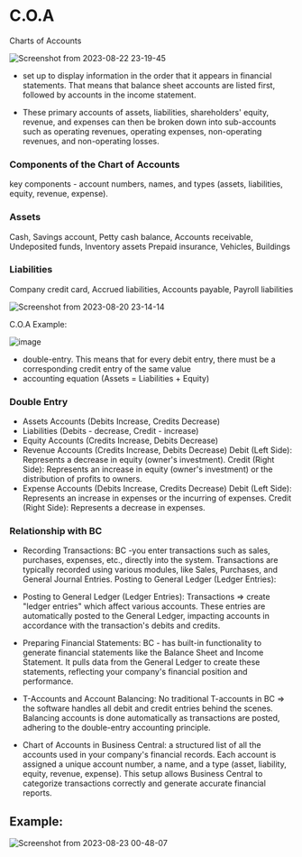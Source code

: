 # C.O.A
Charts of Accounts


![Screenshot from 2023-08-22 23-19-45](https://github.com/Mwakisaghu/C.O.A/assets/77724757/850a876c-a43f-466a-9257-3a1e08774597)

- set up to display information in the order that it appears in financial statements. That means that balance sheet accounts are listed first, followed by accounts in the income statement.

- These primary accounts of assets, liabilities, shareholders' equity, revenue, and expenses can then be broken down into sub-accounts such as operating revenues, operating expenses, non-operating revenues, and non-operating losses.

### Components of the Chart of Accounts
key components - account numbers, names, and types (assets, liabilities, equity, revenue, expense).

### Assets
Cash, Savings account, Petty cash balance, Accounts receivable, Undeposited funds, Inventory assets
Prepaid insurance, Vehicles, Buildings

### Liabilities
Company credit card, Accrued liabilities, Accounts payable, Payroll liabilities

![Screenshot from 2023-08-20 23-14-14](https://github.com/Mwakisaghu/C.O.A/assets/77724757/13f23915-11de-4123-be3b-a3758dac1e25)


C.O.A Example:

![image](https://github.com/Mwakisaghu/C.O.A/assets/77724757/543b8ba9-e489-42d2-aefb-db18bcd7aa12)


- double-entry. This means that for every debit entry, there must be a corresponding credit entry of the same value
- accounting equation (Assets = Liabilities + Equity)

### Double Entry

- Assets Accounts (Debits Increase, Credits Decrease)
- Liabilities (Debits - decrease, Credit - increase)
- Equity Accounts (Credits Increase, Debits Decrease)
- Revenue Accounts (Credits Increase, Debits Decrease)
Debit (Left Side): Represents a decrease in equity (owner's investment).
Credit (Right Side): Represents an increase in equity (owner's investment) or the distribution of profits to owners.
- Expense Accounts (Debits Increase, Credits Decrease)
Debit (Left Side): Represents an increase in expenses or the incurring of expenses.
Credit (Right Side): Represents a decrease in expenses.

### Relationship with BC
- Recording Transactions:
BC -you enter transactions such as sales, purchases, expenses, etc., directly into the system.
Transactions are typically recorded using various modules, like Sales, Purchases, and General Journal Entries.
Posting to General Ledger (Ledger Entries):

- Posting to General Ledger (Ledger Entries):
Transactions => create "ledger entries" which affect various accounts.
These entries are automatically posted to the General Ledger, impacting accounts in accordance with the transaction's debits and credits.

- Preparing Financial Statements:
BC - has built-in functionality to generate financial statements like the Balance Sheet and Income Statement.
It pulls data from the General Ledger to create these statements, reflecting your company's financial position and performance.

- T-Accounts and Account Balancing:
No traditional T-accounts in BC => the software handles all debit and credit entries behind the scenes.
Balancing accounts is done automatically as transactions are posted, adhering to the double-entry accounting principle.

- Chart of Accounts in Business Central:
a structured list of all the accounts used in your company's financial records.
Each account is assigned a unique account number, a name, and a type (asset, liability, equity, revenue, expense).
This setup allows Business Central to categorize transactions correctly and generate accurate financial reports.

## Example:

![Screenshot from 2023-08-23 00-48-07](https://github.com/Mwakisaghu/C.O.A/assets/77724757/ea9b0be5-2bd2-4308-a903-2d95dc210eed)





